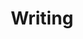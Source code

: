 ---
layout: page
title: Writing
permalink: /writing/
icon: "fas fa-pen-nib"
navigation_weight: 4
---